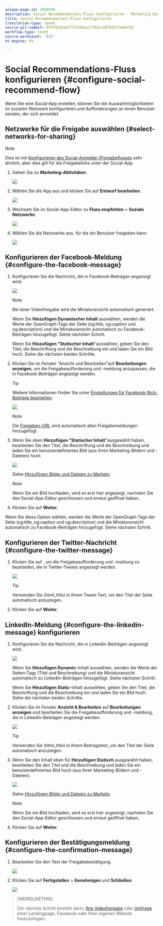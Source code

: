 ```yaml
---
unique-page-id: 2950549
description: Social Recommendations-Fluss konfigurieren - Marketing Docs - Produktdokumentation
title: Social Recommendations-Fluss konfigurieren
translation-type: tm+mt
source-git-commit: 074701d1a5f75fe592ac7f44cce6fb3571e94710
workflow-type: tm+mt
source-wordcount: '515'
ht-degree: 0%

---
```



# Social Recommendations-Fluss konfigurieren {#configure-social-recommend-flow}

Wenn Sie eine Social-App erstellen, können Sie die Auswahlmöglichkeiten im sozialen Netzwerk konfigurieren und Aufforderungen an einen Benutzer senden, der sich anmeldet.

## Netzwerke für die Freigabe auswählen {#select-networks-for-sharing}

>[!NOTE]
>
>Dies ist mit [Konfigurieren des Social-Anmelde-/Freigabeflusses](/help/marketo/product-docs/demand-generation/social/configuring-social-actions/configure-social-sign-up-share-flow.md) sehr ähnlich, aber dies gilt für die Freigabelinks _unter_ der Social-App.

1. Gehen Sie zu **Marketing-Aktivitäten**.

   ![](assets/login-marketing-activities-1.png)

1. Wählen Sie die App aus und klicken Sie auf **Entwurf bearbeiten**.

   ![](assets/image2014-9-22-11-3a51-3a6.png)

1. Wechseln Sie im Social-App-Editor zu **Fluss empfehlen** > **Soziale Netzwerke**.

   ![](assets/recommendedflow.png)

1. Wählen Sie die Netzwerke aus, für die ein Benutzer freigeben kann.

   ![](assets/socialnetworkschoose.png)

## Konfigurieren der Facebook-Meldung {#configure-the-facebook-message}

1. Konfigurieren Sie die Nachricht, die in Facebook-Beiträgen angezeigt wird.

   ![](assets/image2014-9-22-11-3a53-3a21.png)

   >[!NOTE]
   >
   >Bei einer Videofreigabe wird die Miniaturansicht automatisch generiert.

   Wenn Sie **Hinzufügen Dynamischer Inhalt** auswählen, werden die Werte der OpenGraph-Tags der Seite (og:title, og:caption und og:description) und die Miniaturansicht automatisch zu Facebook-Beiträgen hinzugefügt. Siehe nächsten Schritt.

   Wenn Sie **Hinzufügen &quot;Statischer Inhalt**&quot;auswählen, geben Sie den Titel, die Beschriftung und die Beschreibung ein und laden Sie ein Bild hoch. Siehe die nächsten beiden Schritte.

1. Klicken Sie im Fenster &quot;Ansicht und Bearbeiten&quot;auf **Bearbeitungen anzeigen**, um die Freigabeaufforderung und -meldung anzupassen, die in Facebook-Beiträgen angezeigt werden.

   >[!TIP]
   >
   >Weitere Informationen finden Sie unter [Einstellungen für Facebook-Rich-Beiträge bearbeiten](/help/marketo/product-docs/demand-generation/facebook/edit-facebook-rich-post-settings.md).

   ![](assets/image2014-9-22-11-3a54-3a36.png)

   >[!NOTE]
   >
   >Die [Freigeben-URL](/help/marketo/product-docs/demand-generation/social/social-functions/choose-the-share-url-for-a-social-app.md) wird automatisch allen Freigabemeldungen hinzugefügt.

1. Wenn Sie oben **Hinzufügen &quot;Statischer Inhalt**&quot;ausgewählt haben, bearbeiten Sie den Titel, die Beschriftung und die Beschreibung und laden Sie ein benutzerdefiniertes Bild (aus Ihren Marketing-Bildern und -Dateien) hoch.

   ![](assets/image2014-9-22-11-3a55-3a14.png)

   Siehe [Hinzufügen Bilder und Dateien zu Marketo](/help/marketo/product-docs/demand-generation/images-and-files/add-images-and-files-to-marketo.md).

   >[!NOTE]
   >
   >Wenn Sie ein Bild hochladen, wird es erst hier angezeigt, nachdem Sie den Social-App-Editor geschlossen und erneut geöffnet haben.

1. Klicken Sie auf **Weiter**.

Wenn Sie diese Option wählen, werden die Werte der OpenGraph-Tags der Seite (og:title, og:caption und og:description) und die Miniaturansicht automatisch zu Facebook-Beiträgen hinzugefügt. Siehe nächsten Schritt.

## Konfigurieren der Twitter-Nachricht {#configure-the-twitter-message}

1. Klicken Sie auf , um die Freigabeaufforderung und -meldung zu bearbeiten, die in Twitter-Tweets angezeigt werden.

   ![](assets/image2014-9-22-12-3a2-3a40.png)

   >[!TIP]
   >
   >Verwenden Sie {html_title} in Ihrem Tweet-Text, um den Titel der Seite automatisch anzuzeigen.

1. Klicken Sie auf **Weiter**.

## LinkedIn-Meldung {#configure-the-linkedin-message} konfigurieren

1. Konfigurieren Sie die Nachricht, die in LinkedIn-Beiträgen angezeigt wird.

   ![](assets/image2014-9-22-12-3a3-3a21.png)

   Wenn Sie **Hinzufügen Dynamic**-Inhalt auswählen, werden die Werte der Seiten-Tags (Titel und Beschreibung) und die Miniaturansicht automatisch zu LinkedIn-Beiträgen hinzugefügt. Siehe nächsten Schritt.

   Wenn Sie **Hinzufügen Static**-Inhalt auswählen, geben Sie den Titel, die Beschriftung und die Beschreibung ein und laden Sie ein Bild hoch. Siehe die nächsten beiden Schritte.

1. Klicken Sie im Fenster **Ansicht &amp; Bearbeiten** auf **Bearbeitungen anzeigen** und bearbeiten Sie die Freigabeaufforderung und -meldung, die in LinkedIn-Beiträgen angezeigt werden.

   ![](assets/image2014-9-22-12-3a3-3a38.png)

   >[!TIP]
   >
   >Verwenden Sie {html_title} in Ihrem Beitragstext, um den Titel der Seite automatisch anzuzeigen.

1. Wenn Sie den Inhalt oben für **Hinzufügen Statisch** ausgewählt haben, bearbeiten Sie den Titel und die Beschreibung und laden Sie ein benutzerdefiniertes Bild hoch (aus Ihren Marketing-Bildern und -Dateien).

   ![](assets/image2014-9-22-12-3a4-3a43.png)

   Siehe [Hinzufügen Bilder und Dateien zu Marketo](/help/marketo/product-docs/demand-generation/images-and-files/add-images-and-files-to-marketo.md).

   >[!NOTE]
   >
   >Wenn Sie ein Bild hochladen, wird es erst hier angezeigt, nachdem Sie den Social-App-Editor geschlossen und erneut geöffnet haben.

1. Klicken Sie auf **Weiter**.

## Konfigurieren der Bestätigungsmeldung {#configure-the-confirmation-message}

1. Bearbeiten Sie den Text der Freigabebestätigung.

   ![](assets/image2014-9-22-12-3a5-3a30.png)

1. Klicken Sie auf **Fertigstellen** > **Genehmigen** und **Schließen**.

   ![](assets/image2014-9-22-12-3a5-3a45.png)

>[!MORELIKETHIS]
>
>Der nächste Schritt besteht darin, [Ihre Videofreigabe](/help/marketo/product-docs/demand-generation/social/configuring-social-actions/customize-video-share-flow.md) oder [Umfrage](/help/marketo/product-docs/demand-generation/social/creating-a-poll/create-a-poll.md) einer Landingpage, Facebook oder Ihrer eigenen Website hinzuzufügen.
